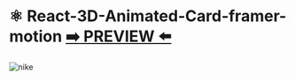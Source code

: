 # ⚛️ React-3D-Animated-Card-framer-motion [:arrow_right: PREVIEW :arrow_left:](https://erik161.github.io/React-3D-Animated-Card-framer-motion/) 

![nike](https://user-images.githubusercontent.com/26189854/161469806-caa1d111-79a8-49aa-b816-f8efa249335f.gif)
















